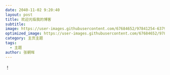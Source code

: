 ```yaml
---
date: 2040-11-02 9:20:40
layout: post
title: 欢迎光临我的博客
subtitle: 
image: https://user-images.githubusercontent.com/67684652/97841254-63798780-1d20-11eb-9503-f20552dd9b66.jpg
optimized_image: https://user-images.githubusercontent.com/67684652/97841254-63798780-1d20-11eb-9503-f20552dd9b66.jpg
category: 主页主题
tags:
  - 主题
author: 张朝晖
---
```






！














